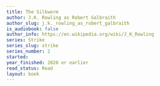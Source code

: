 ```yaml
---
title: The Silkworm
author: J.K. Rowling as Robert Galbraith
author_slug: j.k._rowling_as_robert_galbraith
is_audiobook: false
author_info: https://en.wikipedia.org/wiki/J_K_Rowling
series: Strike
series_slug: strike
series_number: 2
started: 
year_finished: 2020 or earlier
read_status: Read
layout: book
---
```

